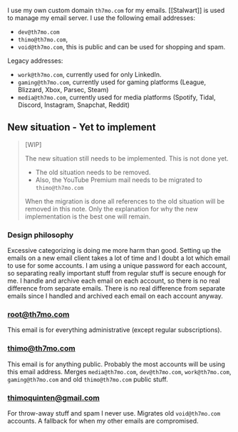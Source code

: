 I use my own custom domain `th7mo.com` for my emails.
[[Stalwart]] is used to manage my email server.
I use the following email addresses:
* `dev@th7mo.com`
* `thimo@th7mo.com`, 
* `void@th7mo.com`, this is public and can be used for shopping and spam.

Legacy addresses:
* `work@th7mo.com`, currently used for only LinkedIn.
* `gaming@th7mo.com`, currently used for gaming platforms (League, Blizzard, Xbox, Parsec, Steam)
* `media@th7mo.com`, currently used for media platforms (Spotify, Tidal, Discord, Instagram, Snapchat, Reddit)

## New situation - Yet to implement
> [WIP]
>
> The new situation still needs to be implemented.
> This is not done yet.
> 
> * The old situation needs to be removed.
> * Also, the YouTube Premium mail needs to be migrated to `thimo@th7mo.com`
>
> When the migration is done all references to the old situation will be removed in this note.
> Only the explanation for why the new implementation is the best one will remain.

### Design philosophy
Excessive categorizing is doing me more harm than good.
Setting up the emails on a new email client takes a lot of time and I doubt a lot which email to use for some accounts.
I am using a unique password for each account, so separating really important stuff from regular stuff is secure enough for me.
I handle and archive each email on each account, so there is no real difference from separate emails.
There is no real difference from separate emails since I handled and archived each email on each account anyway. 

### root@th7mo.com 
This email is for everything administrative (except regular subscriptions). 

### thimo@th7mo.com
This email is for anything public. 
Probably the most accounts will be using this email address.
Merges `media@th7mo.com`, `dev@th7mo.com`, `work@th7mo.com`, `gaming@th7mo.com` and old `thimo@th7mo.com` public stuff.

### thimoquinten@gmail.com
For throw-away stuff and spam I never use.
Migrates old `void@th7mo.com` accounts.
A fallback for when my other emails are compromised.
